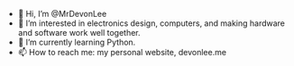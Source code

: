 - 👋 Hi, I’m @MrDevonLee
- 👀 I’m interested in electronics design, computers, and making hardware and software work well together.
- 🌱 I’m currently learning Python.
- 📫 How to reach me: my personal website, devonlee.me

<!---
MrDevonLee/MrDevonLee is a ✨ special ✨ repository because its `README.md` (this file) appears on your GitHub profile.
You can click the Preview link to take a look at your changes.
--->
